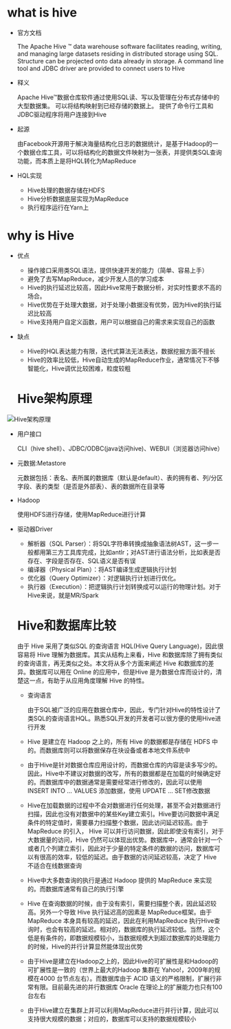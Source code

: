 # what is hive

- 官方文档

  The Apache Hive ™ data warehouse software facilitates reading, writing, and managing large datasets residing in distributed storage using SQL. Structure can be projected onto data already in storage. A command line tool and JDBC driver are provided to connect users to Hive

- 释义

  Apache Hive™数据仓库软件通过使用SQL读、写以及管理在分布式存储中的大型数据集。 可以将结构映射到已经存储的数据上。 提供了命令行工具和JDBC驱动程序将用户连接到Hive

- 起源

  由Facebook开源用于解决海量结构化日志的数据统计，是基于Hadoop的一个数据仓库工具，可以将结构化的数据文件映射为一张表，并提供类SQL查询功能，而本质上是将HQL转化为MapReduce

- HQL实现

  - Hive处理的数据存储在HDFS
  - Hive分析数据底层实现为MapReduce
  - 执行程序运行在Yarn上

# why is Hive

- 优点

  - 操作接口采用类SQL语法，提供快速开发的能力（简单、容易上手）
  - 避免了去写MapReduce，减少开发人员的学习成本
  - Hive的执行延迟比较高，因此Hive常用于数据分析，对实时性要求不高的场合。
  - Hive优势在于处理大数据，对于处理小数据没有优势，因为Hive的执行延迟比较高
  - Hive支持用户自定义函数，用户可以根据自己的需求来实现自己的函数

- 缺点

  - Hive的HQL表达能力有限，迭代式算法无法表达，数据挖掘方面不擅长
  - Hive的效率比较低，Hive自动生成的MapReduce作业，通常情况下不够智能化，Hive调优比较困难，粒度较粗

  # Hive架构原理

![Hive架构原理](https://i.loli.net/2020/05/17/KjNfwxvhWnI4C1t.jpg)

- 用户接口

  CLI（hive shell）、JDBC/ODBC(java访问hive)、WEBUI（浏览器访问hive）

- 元数据:Metastore

  元数据包括：表名、表所属的数据库（默认是default）、表的拥有者、列/分区字段、表的类型（是否是外部表）、表的数据所在目录等

- Hadoop

  使用HDFS进行存储，使用MapReduce进行计算

- 驱动器Driver

  - 解析器（SQL Parser）：将SQL字符串转换成抽象语法树AST，这一步一般都用第三方工具库完成，比如antlr；对AST进行语法分析，比如表是否存在、字段是否存在、SQL语义是否有误
  - 编译器（Physical Plan）：将AST编译生成逻辑执行计划
  - 优化器（Query Optimizer）：对逻辑执行计划进行优化。
  - 执行器（Execution）：把逻辑执行计划转换成可以运行的物理计划。对于Hive来说，就是MR/Spark

  # Hive和数据库比较

  由于 Hive 采用了类似SQL 的查询语言 HQL(Hive Query Language)，因此很容易将 Hive 理解为数据库。其实从结构上来看，Hive 和数据库除了拥有类似的查询语言，再无类似之处。本文将从多个方面来阐述 Hive 和数据库的差异。数据库可以用在 Online 的应用中，但是Hive 是为数据仓库而设计的，清楚这一点，有助于从应用角度理解 Hive 的特性。

  - 查询语言

    由于SQL被广泛的应用在数据仓库中，因此，专门针对Hive的特性设计了类SQL的查询语言HQL。熟悉SQL开发的开发者可以很方便的使用Hive进行开发

  - Hive 是建立在 Hadoop 之上的，所有 Hive 的数据都是存储在 HDFS 中的。而数据库则可以将数据保存在块设备或者本地文件系统中

  - 由于Hive是针对数据仓库应用设计的，而数据仓库的内容是读多写少的。因此，Hive中不建议对数据的改写，所有的数据都是在加载的时候确定好的。而数据库中的数据通常是需要经常进行修改的，因此可以使用 INSERT INTO … VALUES 添加数据，使用 UPDATE … SET修改数据

  - Hive在加载数据的过程中不会对数据进行任何处理，甚至不会对数据进行扫描，因此也没有对数据中的某些Key建立索引。Hive要访问数据中满足条件的特定值时，需要暴力扫描整个数据，因此访问延迟较高。由于 MapReduce 的引入， Hive 可以并行访问数据，因此即使没有索引，对于大数据量的访问，Hive 仍然可以体现出优势。数据库中，通常会针对一个或者几个列建立索引，因此对于少量的特定条件的数据的访问，数据库可以有很高的效率，较低的延迟。由于数据的访问延迟较高，决定了 Hive 不适合在线数据查询

  - Hive中大多数查询的执行是通过 Hadoop 提供的 MapReduce 来实现的。而数据库通常有自己的执行引擎

  - Hive 在查询数据的时候，由于没有索引，需要扫描整个表，因此延迟较高。另外一个导致 Hive 执行延迟高的因素是 MapReduce框架。由于MapReduce 本身具有较高的延迟，因此在利用MapReduce 执行Hive查询时，也会有较高的延迟。相对的，数据库的执行延迟较低。当然，这个低是有条件的，即数据规模较小，当数据规模大到超过数据库的处理能力的时候，Hive的并行计算显然能体现出优势

  - 由于Hive是建立在Hadoop之上的，因此Hive的可扩展性是和Hadoop的可扩展性是一致的（世界上最大的Hadoop 集群在 Yahoo!，2009年的规模在4000 台节点左右）。而数据库由于 ACID 语义的严格限制，扩展行非常有限。目前最先进的并行数据库 Oracle 在理论上的扩展能力也只有100台左右
 
  - 由于Hive建立在集群上并可以利用MapReduce进行并行计算，因此可以支持很大规模的数据；对应的，数据库可以支持的数据规模较小
